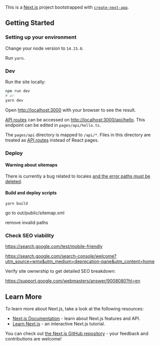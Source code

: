 This is a [Next.js](https://nextjs.org/) project bootstrapped with [`create-next-app`](https://github.com/vercel/next.js/tree/canary/packages/create-next-app).

## Getting Started


### Setting up your environment

Change your node version to `14.15.0`.

Run `yarn`.


### Dev

Run the site locally:

```bash
npm run dev
# or
yarn dev
```

Open [http://localhost:3000](http://localhost:3000) with your browser to see the result.

[API routes](https://nextjs.org/docs/api-routes/introduction) can be accessed on [http://localhost:3000/api/hello](http://localhost:3000/api/hello). This endpoint can be edited in `pages/api/hello.ts`.

The `pages/api` directory is mapped to `/api/*`. Files in this directory are treated as [API routes](https://nextjs.org/docs/api-routes/introduction) instead of React pages.


### Deploy

#### Warning about sitemaps

There is currently a bug related to locales [and the error paths must be deleted](https://github.com/iamvishnusankar/next-sitemap/issues/212).

#### Build and deploy scripts

`yarn build`

go to out/public/sitemap.xml

remove invalid paths

### Check SEO viability

https://search.google.com/test/mobile-friendly

https://search.google.com/search-console/welcome?utm_source=wmx&utm_medium=deprecation-pane&utm_content=home

Verify site ownership to get detailed SEO breakdown:

https://support.google.com/webmasters/answer/9008080?hl=en

## Learn More

To learn more about Next.js, take a look at the following resources:

- [Next.js Documentation](https://nextjs.org/docs) - learn about Next.js features and API.
- [Learn Next.js](https://nextjs.org/learn) - an interactive Next.js tutorial.

You can check out [the Next.js GitHub repository](https://github.com/vercel/next.js/) - your feedback and contributions are welcome!
